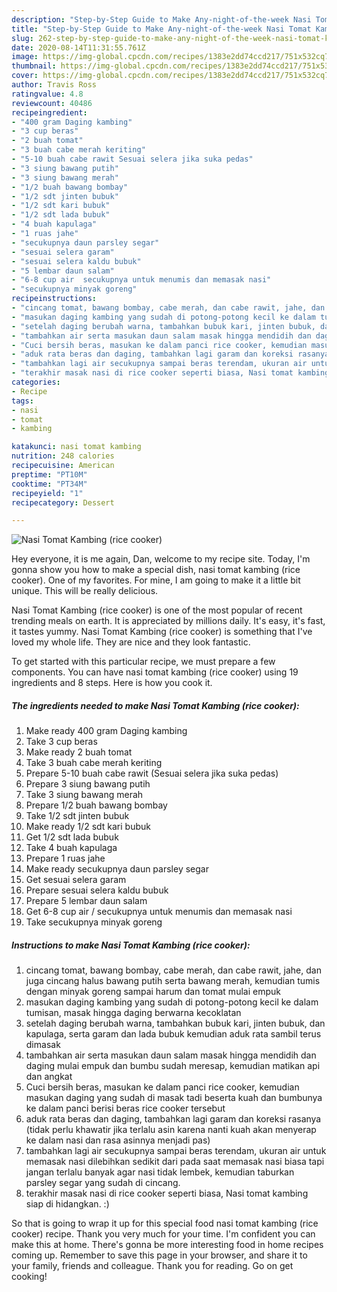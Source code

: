 ```yaml
---
description: "Step-by-Step Guide to Make Any-night-of-the-week Nasi Tomat Kambing (rice cooker)"
title: "Step-by-Step Guide to Make Any-night-of-the-week Nasi Tomat Kambing (rice cooker)"
slug: 262-step-by-step-guide-to-make-any-night-of-the-week-nasi-tomat-kambing-rice-cooker
date: 2020-08-14T11:31:55.761Z
image: https://img-global.cpcdn.com/recipes/1383e2dd74ccd217/751x532cq70/nasi-tomat-kambing-rice-cooker-foto-resep-utama.jpg
thumbnail: https://img-global.cpcdn.com/recipes/1383e2dd74ccd217/751x532cq70/nasi-tomat-kambing-rice-cooker-foto-resep-utama.jpg
cover: https://img-global.cpcdn.com/recipes/1383e2dd74ccd217/751x532cq70/nasi-tomat-kambing-rice-cooker-foto-resep-utama.jpg
author: Travis Ross
ratingvalue: 4.8
reviewcount: 40486
recipeingredient:
- "400 gram Daging kambing"
- "3 cup beras"
- "2 buah tomat"
- "3 buah cabe merah keriting"
- "5-10 buah cabe rawit Sesuai selera jika suka pedas"
- "3 siung bawang putih"
- "3 siung bawang merah"
- "1/2 buah bawang bombay"
- "1/2 sdt jinten bubuk"
- "1/2 sdt kari bubuk"
- "1/2 sdt lada bubuk"
- "4 buah kapulaga"
- "1 ruas jahe"
- "secukupnya daun parsley segar"
- "sesuai selera garam"
- "sesuai selera kaldu bubuk"
- "5 lembar daun salam"
- "6-8 cup air  secukupnya untuk menumis dan memasak nasi"
- "secukupnya minyak goreng"
recipeinstructions:
- "cincang tomat, bawang bombay, cabe merah, dan cabe rawit, jahe, dan juga cincang halus bawang putih serta bawang merah, kemudian tumis dengan minyak goreng sampai harum dan tomat mulai empuk"
- "masukan daging kambing yang sudah di potong-potong kecil ke dalam tumisan, masak hingga daging berwarna kecoklatan"
- "setelah daging berubah warna, tambahkan bubuk kari, jinten bubuk, dan kapulaga, serta garam dan lada bubuk kemudian aduk rata sambil terus dimasak"
- "tambahkan air serta masukan daun salam masak hingga mendidih dan daging mulai empuk dan bumbu sudah meresap, kemudian matikan api dan angkat"
- "Cuci bersih beras, masukan ke dalam panci rice cooker, kemudian masukan daging yang sudah di masak tadi beserta kuah dan bumbunya ke dalam panci berisi beras rice cooker tersebut"
- "aduk rata beras dan daging, tambahkan lagi garam dan koreksi rasanya (tidak perlu khawatir jika terlalu asin karena nanti kuah akan menyerap ke dalam nasi dan rasa asinnya menjadi pas)"
- "tambahkan lagi air secukupnya sampai beras terendam, ukuran air untuk memasak nasi dilebihkan sedikit dari pada saat memasak nasi biasa tapi jangan terlalu banyak agar nasi tidak lembek, kemudian taburkan parsley segar yang sudah di cincang."
- "terakhir masak nasi di rice cooker seperti biasa, Nasi tomat kambing siap di hidangkan. :)"
categories:
- Recipe
tags:
- nasi
- tomat
- kambing

katakunci: nasi tomat kambing 
nutrition: 248 calories
recipecuisine: American
preptime: "PT10M"
cooktime: "PT34M"
recipeyield: "1"
recipecategory: Dessert

---
```



![Nasi Tomat Kambing (rice cooker)](https://img-global.cpcdn.com/recipes/1383e2dd74ccd217/751x532cq70/nasi-tomat-kambing-rice-cooker-foto-resep-utama.jpg)

Hey everyone, it is me again, Dan, welcome to my recipe site. Today, I'm gonna show you how to make a special dish, nasi tomat kambing (rice cooker). One of my favorites. For mine, I am going to make it a little bit unique. This will be really delicious.

Nasi Tomat Kambing (rice cooker) is one of the most popular of recent trending meals on earth. It is appreciated by millions daily. It's easy, it's fast, it tastes yummy. Nasi Tomat Kambing (rice cooker) is something that I've loved my whole life. They are nice and they look fantastic.




To get started with this particular recipe, we must prepare a few components. You can have nasi tomat kambing (rice cooker) using 19 ingredients and 8 steps. Here is how you cook it.

<!--inarticleads1-->

##### The ingredients needed to make Nasi Tomat Kambing (rice cooker):

1. Make ready 400 gram Daging kambing
1. Take 3 cup beras
1. Make ready 2 buah tomat
1. Take 3 buah cabe merah keriting
1. Prepare 5-10 buah cabe rawit (Sesuai selera jika suka pedas)
1. Prepare 3 siung bawang putih
1. Take 3 siung bawang merah
1. Prepare 1/2 buah bawang bombay
1. Take 1/2 sdt jinten bubuk
1. Make ready 1/2 sdt kari bubuk
1. Get 1/2 sdt lada bubuk
1. Take 4 buah kapulaga
1. Prepare 1 ruas jahe
1. Make ready secukupnya daun parsley segar
1. Get sesuai selera garam
1. Prepare sesuai selera kaldu bubuk
1. Prepare 5 lembar daun salam
1. Get 6-8 cup air / secukupnya untuk menumis dan memasak nasi
1. Take secukupnya minyak goreng




<!--inarticleads2-->

##### Instructions to make Nasi Tomat Kambing (rice cooker):

1. cincang tomat, bawang bombay, cabe merah, dan cabe rawit, jahe, dan juga cincang halus bawang putih serta bawang merah, kemudian tumis dengan minyak goreng sampai harum dan tomat mulai empuk
1. masukan daging kambing yang sudah di potong-potong kecil ke dalam tumisan, masak hingga daging berwarna kecoklatan
1. setelah daging berubah warna, tambahkan bubuk kari, jinten bubuk, dan kapulaga, serta garam dan lada bubuk kemudian aduk rata sambil terus dimasak
1. tambahkan air serta masukan daun salam masak hingga mendidih dan daging mulai empuk dan bumbu sudah meresap, kemudian matikan api dan angkat
1. Cuci bersih beras, masukan ke dalam panci rice cooker, kemudian masukan daging yang sudah di masak tadi beserta kuah dan bumbunya ke dalam panci berisi beras rice cooker tersebut
1. aduk rata beras dan daging, tambahkan lagi garam dan koreksi rasanya (tidak perlu khawatir jika terlalu asin karena nanti kuah akan menyerap ke dalam nasi dan rasa asinnya menjadi pas)
1. tambahkan lagi air secukupnya sampai beras terendam, ukuran air untuk memasak nasi dilebihkan sedikit dari pada saat memasak nasi biasa tapi jangan terlalu banyak agar nasi tidak lembek, kemudian taburkan parsley segar yang sudah di cincang.
1. terakhir masak nasi di rice cooker seperti biasa, Nasi tomat kambing siap di hidangkan. :)




So that is going to wrap it up for this special food nasi tomat kambing (rice cooker) recipe. Thank you very much for your time. I'm confident you can make this at home. There's gonna be more interesting food in home recipes coming up. Remember to save this page in your browser, and share it to your family, friends and colleague. Thank you for reading. Go on get cooking!
